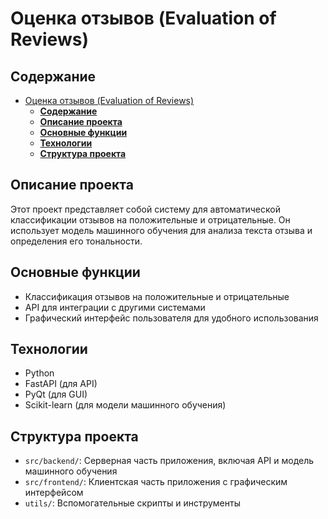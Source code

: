 # Оценка отзывов (Evaluation of Reviews)

## **Содержание**

- [Оценка отзывов (Evaluation of Reviews)](#оценка-отзывов-evaluation-of-reviews)
  - [**Содержание**](#содержание)
  - [**Описание проекта**](#описание-проекта)
  - [**Основные функции**](#основные-функции)
  - [**Технологии**](#технологии)
  - [**Структура проекта**](#структура-проекта)

## **Описание проекта**

Этот проект представляет собой систему для автоматической классификации отзывов на положительные и отрицательные. Он использует модель машинного обучения для анализа текста отзыва и определения его тональности.

## **Основные функции**

- Классификация отзывов на положительные и отрицательные
- API для интеграции с другими системами
- Графический интерфейс пользователя для удобного использования

## **Технологии**

- Python
- FastAPI (для API)
- PyQt (для GUI)
- Scikit-learn (для модели машинного обучения)

## **Структура проекта**

- `src/backend/`: Серверная часть приложения, включая API и модель машинного обучения
- `src/frontend/`: Клиентская часть приложения с графическим интерфейсом
- `utils/`: Вспомогательные скрипты и инструменты
